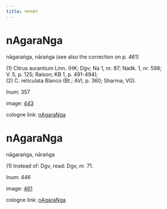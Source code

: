 ```yaml
---
title: नागरङ्ग
---
```


# nAgaraNga

nāgaraṅga,  nāraṅga (see also the correction on p. 461) <div n="P" />(1) Citrus aurantium Linn. (HK; Dgv; Na 1, nr. 87; Nadk. 1, nr. 598; <div n="lb" />V. 5, p. 125; Raison; KB 1, p. 491-494); <div n="P" />(2) C. reticulata Blanco (Bt.; AVI, p. 360; Sharma; VG).

lnum: 357

image: [443](https://www.sanskrit-lexicon.uni-koeln.de/scans/csl-apidev/servepdf.php?dict=snp&page=443)

cologne link: [nAgaraNga](https://sanskrit-lexicon.uni-koeln.de/scans/csl-apidev/getword.php?dict=snp&key=nAgaraNga)

# nAgaraNga

nāgaraṅga,  nāraṅga <div n="P" />(1) Instead of: Dgv, read: Dgv, nr. 71.

lnum: 446

image: [461](https://www.sanskrit-lexicon.uni-koeln.de/scans/csl-apidev/servepdf.php?dict=snp&page=461)

cologne link: [nAgaraNga](https://sanskrit-lexicon.uni-koeln.de/scans/csl-apidev/getword.php?dict=snp&key=nAgaraNga)

